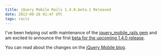 ```yaml
---
title: jQuery Mobile Rails 1.4.0.beta.1 Released
date: 2013-09-26 01:47 UTC
tags: rails
---
```


I've been helping out with maintenance of the [jquery\_mobile\_rails gem](https://github.com/tscolari/jquery-mobile-rails)
and am excited to announce the first [beta for the upcoming 1.4.0 release](https://rubygems.org/gems/jquery_mobile_rails/versions/1.4.0.beta.1).

You can read about the changes on the [jQuery Mobile blog](http://jquerymobile.com/blog/2013/09/24/announcing-jquery-mobile-1-4-beta/).

